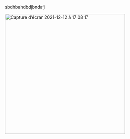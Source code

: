 sbdhbahdbdjbndafj



<img width="387" alt="Capture d’écran 2021-12-12 à 17 08 17" src="https://user-images.githubusercontent.com/114423467/208921159-cf69cbfe-8a56-4cc5-bc8f-12f8e5fac24e.png">
